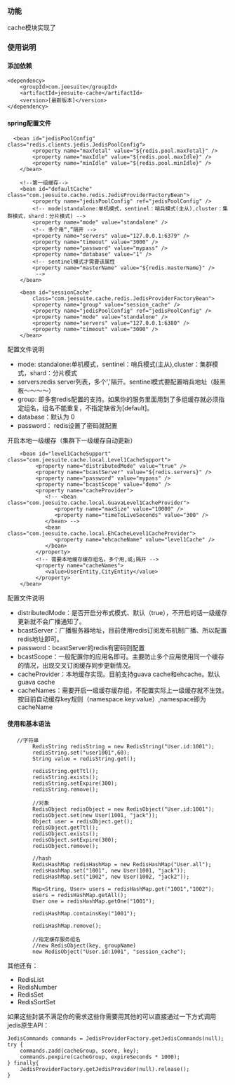 ### 功能
cache模块实现了

### 使用说明
#### 添加依赖
```
<dependency>
	<groupId>com.jeesuite</groupId>
	<artifactId>jeesuite-cache</artifactId>
	<version>[最新版本]</version>
</dependency>
```

#### spring配置文件
```
  <bean id="jedisPoolConfig" class="redis.clients.jedis.JedisPoolConfig">
		<property name="maxTotal" value="${redis.pool.maxTotal}" />
		<property name="maxIdle" value="${redis.pool.maxIdle}" />
		<property name="minIdle" value="${redis.pool.minIdle}" />
	</bean>

    <!--第一组缓存-->
	<bean id="defaultCache" class="com.jeesuite.cache.redis.JedisProviderFactoryBean">
		<property name="jedisPoolConfig" ref="jedisPoolConfig" />
		<!-- mode(standalone:单机模式，sentinel：哨兵模式(主从),cluster：集群模式，shard：分片模式) -->
		<property name="mode" value="standalone" />
		<!-- 多个用“,”隔开 -->
		<property name="servers" value="127.0.0.1:6379" />
		<property name="timeout" value="3000" />
		<property name="password" value="mypass" />
		<property name="database" value="1" />
		<!-- sentinel模式才需要该属性
		<property name="masterName" value="${redis.masterName}" />
		 -->
	</bean>

	<bean id="sessionCache"
		class="com.jeesuite.cache.redis.JedisProviderFactoryBean">
		<property name="group" value="session_cache" />
		<property name="jedisPoolConfig" ref="jedisPoolConfig" />
		<property name="mode" value="standalone" />
		<property name="servers" value="127.0.0.1:6380" />
		<property name="timeout" value="3000" />
	</bean> 
```
配置文件说明
- mode:  standalone:单机模式，sentinel：哨兵模式(主从),cluster：集群模式，shard：分片模式
- servers:redis server列表，多个','隔开。sentinel模式要配置哨兵地址（敲黑板～～～～）
- group: 即多套redis配置的支持。如果你的服务里面用到了多组缓存就必须指定组名，组名不能重复，不指定缺省为[default]。
- database：默认为 0
- password： redis设置了密码就配置

开启本地一级缓存（集群下一级缓存自动更新）
```
    <bean id="level1CacheSupport" class="com.jeesuite.cache.local.Level1CacheSupport">
         <property name="distributedMode" value="true" />
         <property name="bcastServer" value="${redis.servers}" />
         <property name="password" value="mypass" />
         <property name="bcastScope" value="demo" />
         <property name="cacheProvider">
            <!-- <bean class="com.jeesuite.cache.local.GuavaLevel1CacheProvider">
               <property name="maxSize" value="10000" />
               <property name="timeToLiveSeconds" value="300" />
            </bean> -->
            <bean class="com.jeesuite.cache.local.EhCacheLevel1CacheProvider">
               <property name="ehcacheName" value="level1Cache" />
            </bean>
         </property>
         <!-- 需要本地缓存缓存组名。多个用,或;隔开 -->
         <property name="cacheNames">
            <value>UserEntity,CityEntity</value>
         </property>
    </bean>
```
配置文件说明
- distributedMode：是否开启分布式模式、默认（true），不开启的话一级缓存更新就不会广播通知了。
- bcastServer：广播服务器地址，目前使用redis订阅发布机制广播、所以配置redis地址即可。
- password：bcastServer的redis有密码则配置
- bcastScope：一般配置你的应用名即可。主要防止多个应用使用同一个缓存的情况，出现交叉订阅缓存同步更新情况。
- cacheProvider：本地缓存实现。目前支持guava cache和ehcache。默认guava cache
- cacheNames：需要开启一级缓存缓存组，不配置实际上一级缓存就不生效。按目前自动缓存key规则（namespace.key:value）,namespace即为cacheName

#### 使用和基本语法
```
   //字符串
		RedisString redisString = new RedisString("User.id:1001");
		redisString.set("user1001",60);
		String value = redisString.get();
		
		redisString.getTtl();
		redisString.exists();
		redisString.setExpire(300);
		redisString.remove();
		
		//对象
		RedisObject redisObject = new RedisObject("User.id:1001");
		redisObject.set(new User(1001, "jack"));
		Object user = redisObject.get();
		redisObject.getTtl();
		redisObject.exists();
		redisObject.setExpire(300);
		redisObject.remove();
		
		//hash 
		RedisHashMap redisHashMap = new RedisHashMap("User.all");
		redisHashMap.set("1001", new User(1001, "jack"));
		redisHashMap.set("1002", new User(1002, "jack2"));
		
		Map<String, User> users = redisHashMap.get("1001","1002");
		users = redisHashMap.getAll();
		User one = redisHashMap.getOne("1001");
		
		redisHashMap.containsKey("1001");
		
		redisHashMap.remove();
		
		//指定缓存服务组名
		//new RedisObject(key, groupName)
		new RedisObject("User.id:1001", "session_cache");
```
其他还有：
- RedisList
- RedisNumber
- RedisSet
- RedisSortSet


如果这些封装不满足你的需求这些你需要用其他的可以直接通过一下方式调用jedis原生API：
```
JedisCommands commands = JedisProviderFactory.getJedisCommands(null);
try {			
	commands.zadd(cacheGroup, score, key);
	commands.pexpire(cacheGroup, expireSeconds * 1000);
} finally{
	JedisProviderFactory.getJedisProvider(null).release();
}
```
